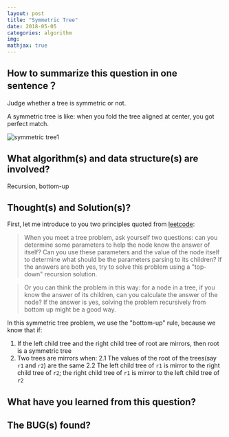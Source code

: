 ```yaml
---
layout: post
title: "Symmetric Tree"
date: 2018-05-05
categories: algorithm
img: 
mathjax: true
---
```


## How to summarize this question in one sentence？

Judge whether a tree is symmetric or not.

A symmetric tree is like: when you fold the tree aligned at center, you got perfect match.

![symmetric tree1]({{site.baseurl}}/assets/img/algorithm/symmetric_tree1.png)

## What algorithm(s) and data structure(s) are involved?

Recursion, bottom-up

## Thought(s) and Solution(s)?

First, let me introduce to you two principles quoted from [leetcode](leetcode.com):

> When you meet a tree problem, ask yourself two questions: can you determine some parameters to help the node know the answer of itself? Can you use these parameters and the value of the node itself to determine what should be the parameters parsing to its children? If the answers are both yes, try to solve this problem using a "top-down" recursion solution.

> Or you can think the problem in this way: for a node in a tree, if you know the answer of its children, can you calculate the answer of the node? If the answer is yes, solving the problem recursively from bottom up might be a good way.

In this symmetric tree problem, we use the "bottom-up" rule, because we know that if:

1. If the left child tree and the right child tree of root are mirrors, then root is a symmetric tree
2. Two trees are mirrors when:
  2.1 The values of the root of the trees(say `r1` and `r2`) are the same
  2.2 The left child tree of `r1` is mirror to the right child tree of `r2`; the right child tree of `r1` is mirror to the left child tree of `r2`

## What have you learned from this question?

## The BUG(s) found?
